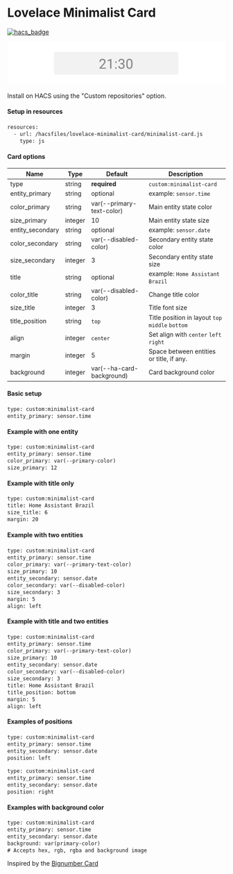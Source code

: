 # Lovelace Minimalist Card
[![hacs_badge](https://img.shields.io/badge/HACS-Custom-orange.svg?style=for-the-badge)](https://github.com/hacs/integration)

![Cards](/docs/imgs/cards.gif)


Install on HACS using the "Custom repositories" option.


#### Setup in resources
```
resources:
  - url: /hacsfiles/lovelace-minimalist-card/minimalist-card.js
    type: js
```


#### Card options
| Name | Type | Default | Description |
|------|------|---------|-------------|
| type | string | **required** | `custom:minimalist-card`|
| entity_primary | string | optional | example: `sensor.time` |
| color_primary | string | var(--primary-text-color) | Main entity state color |
| size_primary | integer | 10 | Main entity state size |
| entity_secondary | string | optional | example: `sensor.date` |
| color_secondary | string | var(--disabled-color) | Secondary entity state color |
| size_secondary | integer | 3 | Secondary entity state size |
| title | string | optional | example: `Home Assistant Brazil` |
| color_title | string | var(--disabled-color) | Change title color |
| size_title | integer | 3 | Title font size |
| title_position | string | `top` | Title position in layout `top` `middle` `bottom` |
| align | integer | `center` | Set align with `center` `left` `right`|
| margin | integer | 5 | Space between entities or title, if any. |
| background | integer | var(--ha-card-background) | Card background color |






#### Basic setup
```
type: custom:minimalist-card
entity_primary: sensor.time
```


#### Example with one entity
```
type: custom:minimalist-card
entity_primary: sensor.time
color_primary: var(--primary-color)
size_primary: 12
```

#### Example with title only
```
type: custom:minimalist-card
title: Home Assistant Brazil
size_title: 6
margin: 20
```



#### Example with two entities 
```
type: custom:minimalist-card
entity_primary: sensor.time
color_primary: var(--primary-text-color)
size_primary: 10
entity_secondary: sensor.date
color_secondary: var(--disabled-color)
size_secondary: 3
margin: 5
align: left
```

#### Example with title and two entities 
```
type: custom:minimalist-card
entity_primary: sensor.time
color_primary: var(--primary-text-color)
size_primary: 10
entity_secondary: sensor.date
color_secondary: var(--disabled-color)
size_secondary: 3
title: Home Assistant Brazil
title_position: bottom
margin: 5
align: left
```


#### Examples of positions
```
type: custom:minimalist-card
entity_primary: sensor.time
entity_secondary: sensor.date
position: left
```

```
type: custom:minimalist-card
entity_primary: sensor.time
entity_secondary: sensor.date
position: right
```



#### Examples with background color
```
type: custom:minimalist-card
entity_primary: sensor.time
entity_secondary: sensor.date
background: var(primary-color)
# Accepts hex, rgb, rgba and background image
```



Inspired by the [Bignumber Card](https://github.com/custom-cards/bignumber-card)
